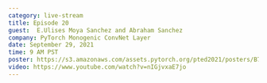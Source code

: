 ```yaml
---
category: live-stream
title: Episode 20
guest:  E.Ulises Moya Sanchez and Abraham Sanchez
company: PyTorch Monogenic ConvNet Layer
date: September 29, 2021
time: 9 AM PST
poster: https://s3.amazonaws.com/assets.pytorch.org/pted2021/posters/B7.png
video: https://www.youtube.com/watch?v=nIGjvxaE7jo
---
```

